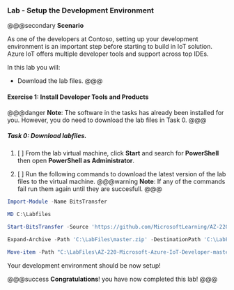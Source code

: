 ### Lab - Setup the Development Environment


@@@secondary
**Scenario**

As one of the developers at Contoso, setting up your development environment is an important step before starting to build in IoT solution. Azure IoT offers multiple developer tools and support across top IDEs.

In this lab you will:

* Download the lab files.
@@@

#### Exercise 1: Install Developer Tools and Products

@@@danger
**Note**: The software in the tasks has already been installed for you.  However, you do need to download the lab files in Task 0.
@@@

##### Task 0: Download labfiles.

1. [ ] From the lab virtual machine, click **Start** and search for **PowerShell** then open **PowerShell as Administrator**.

1. [ ] Run the following commands to download the latest version of the lab files to the virtual machine.
@@@warning
**Note**: If any of the commands fail run them again until they are succesfull.
@@@


  ```powershell
Import-Module -Name BitsTransfer
 ```
   ```powershell
MD C:\Labfiles
 ```
  ```powershell
Start-BitsTransfer -Source 'https://github.com/MicrosoftLearning/AZ-220-Microsoft-Azure-IoT-Developer/archive/master.zip' -Destination C:\LabFiles
 ```
 ```powershell
Expand-Archive -Path 'C:\LabFiles\master.zip' -DestinationPath 'C:\LabFiles'
 ```
  ```powershell
Move-item -Path "C:\LabFiles\AZ-220-Microsoft-Azure-IoT-Developer-master\AllFiles\*" -Destination "C:\LabFiles" -confirm:$false

 ```
Your development environment should be now setup!
 
@@@success
**Congratulations**! you have now completed this lab!
@@@
